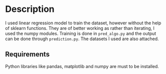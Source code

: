 # Description
I used linear regression model to train the dataset, however without the help of sklearn functions. 
They are of better working as rather than iterating, I used the numpy modules. Training is done in `pred_algo.py`
and the output can be done through `prediction.py`. The datasets I used are also attached.

## Requirements
Python libraries like pandas, matplotlib and numpy are must to be installed.
